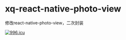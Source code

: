 # xq-react-native-photo-view
修改react-native-photo-view，二次封装


<a href="https://996.icu"><img src="https://img.shields.io/badge/link-996.icu-red.svg" alt="996.icu"></a>
